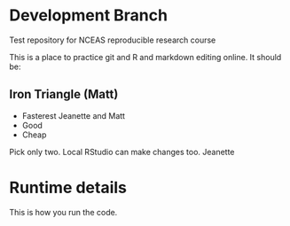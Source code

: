 # Development Branch

Test repository for NCEAS reproducible research course

This is a place to practice git and R and markdown editing online. It should be:

## Iron Triangle (Matt)

- Fasterest Jeanette and Matt
- Good
- Cheap

Pick only two. Local RStudio can make changes too.
Jeanette

# Runtime details

This is how you run the code.
